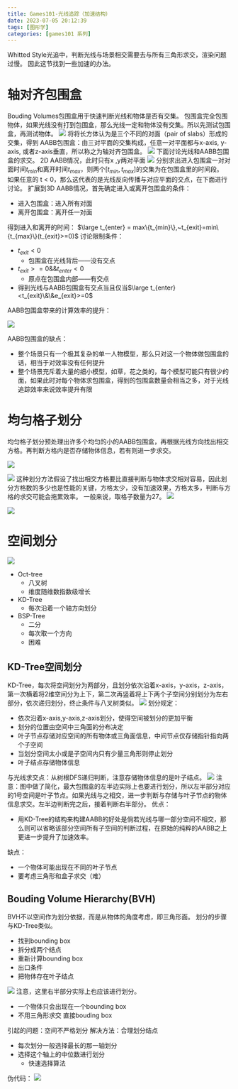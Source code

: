 ```yaml
---
title: Games101-光线追踪（加速结构）
date: 2023-07-05 20:12:39
tags: [图形学]
categories: [games101 系列]
---
```

Whitted Style光追中，判断光线与场景相交需要去与所有三角形求交，渲染问题过慢。
因此这节找到一些加速的办法。
# 轴对齐包围盒
Bouding Volumes包围盒用于快速判断光线和物体是否有交集。
包围盒完全包围物体，如果光线没有打到包围盒，那么光线一定和物体没有交集。所以先测试包围盒，再测试物体。
![](https://strainbow.oss-cn-hangzhou.aliyuncs.com/20230705201347.png)
将将长方体认为是三个不同的对面（pair of slabs）形成的交集，得到
AABB包围盒：由三对平面的交集构成，任意一对平面都与x-axis, y-axis, 或者z-axis垂直，所以称之为轴对齐包围盒。
![](https://strainbow.oss-cn-hangzhou.aliyuncs.com/20230705201412.png)
下面讨论光线和AABB包围盒的求交。
2D AABB情况，此时只有x ,y两对平面
![](https://strainbow.oss-cn-hangzhou.aliyuncs.com/20230705201432.png)
分别求出进入包围盒一对对面时间$t_{min}$和离开时间$t_{max}$，则两个$[t_{min},t_{max}]$的交集为在包围盒里的时间段。
如果任意的 t < 0，那么这代表的是光线反向传播与对应平面的交点，在下面进行讨论。
扩展到3D AABB情况，首先确定进入或离开包围盒的条件：
- 进入包围盒：进入所有对面
- 离开包围盒：离开任一对面

得到进入和离开的时间：
$\large t_{enter} = max\{t_{min}\},~t_{exit}=min\{t_{max}\}(t_{exit}>=0)$
讨论限制条件：
- $t_{exit}<0$ 
  - 包围盒在光线背后——没有交点
- $t_{exit}>=0\&\&t_{enter}<0$ 
  - 原点在包围盒内部——有交点
- 得到光线与AABB包围盒有交点当且仅当$\large t_{enter}<t_{exit}\&\&e_{exit}>=0$

AABB包围盒带来的计算效率的提升：

![](https://strainbow.oss-cn-hangzhou.aliyuncs.com/20230705201517.png)

AABB包围盒的缺点：
- 整个场景只有一个极其复杂的单一人物模型，那么只对这一个物体做包围盒的话，相当于对效率没有任何提升
- 整个场景充斥着大量的细小模型，如草，花之类的，每个模型可能只有很少的面，如果此时对每个物体求包围盒，得到的包围盒数量会相当之多，对于光线追踪效率来说效率提升有限
# 均匀格子划分
均匀格子划分预处理出许多个均匀的小的AABB包围盒，再根据光线方向找出相交方格。再判断方格内是否存储物体信息，若有则进一步求交。

![](https://strainbow.oss-cn-hangzhou.aliyuncs.com/20230705201551.png)

![](https://strainbow.oss-cn-hangzhou.aliyuncs.com/20230705201602.png)
这种划分方法假设了找出相交方格要比直接判断与物体求交相对容易，因此划分方格数的多少也是性能的关键，方格太少，没有加速效果，方格太多，判断与方格的求交可能会拖累效率。
一般来说，取格子数量为27。
![](https://strainbow.oss-cn-hangzhou.aliyuncs.com/20230705201619.png)

![](https://strainbow.oss-cn-hangzhou.aliyuncs.com/20230705201634.png)

# 空间划分
![](https://strainbow.oss-cn-hangzhou.aliyuncs.com/20230705201652.png)

- Oct-tree 
  - 八叉树
  - 维度随维数指数级增长
- KD-Tree 
  - 每次沿着一个轴方向划分
- BSP-Tree 
  - 二分
  - 每次取一个方向
  - 困难

## KD-Tree空间划分
KD-Tree，每次将空间划分为两部分，且划分依次沿着x-axis，y-axis，z-axis，第一次横着将2维空间分为上下，第二次再竖着将上下两个子空间分别划分为左右部分，依次递归划分，终止条件与八叉树类似。
![](https://strainbow.oss-cn-hangzhou.aliyuncs.com/20230705201805.png)
划分规定：
- 依次沿着x-axis,y-axis,z-axis划分，使得空间被划分的更加平衡
- 划分的位置由空间中三角面的分布决定
- 叶子节点存储对应空间的所有物体或三角面信息，中间节点仅存储指针指向两个子空间
- 当划分空间太小或是子空间内只有少量三角形则停止划分
- 叶子结点存储物体信息

与光线求交点：从树根DFS递归判断，注意存储物体信息的是叶子结点。
![](https://strainbow.oss-cn-hangzhou.aliyuncs.com/20230705201855.png)
注意：图中做了简化，最大包围盒的左半边实际上也要进行划分，所以左半部分对应的1号空间是叶子节点。如果光线与之相交，进一步判断与存储与叶子节点的物体信息求交。左半边判断完之后，接着判断右半部分。
优点：
- 用KD-Tree的结构来构建AABB的好处是倘若光线与哪一部分空间不相交，那么则可以省略该部分空间所有子空间的判断过程，在原始的纯粹的AABB之上更进一步提升了加速效率。

缺点：
- 一个物体可能出现在不同的叶子节点
- 要考虑三角形和盒子求交（难）


## Bouding Volume Hierarchy(BVH)
BVH不以空间作为划分依据，而是从物体的角度考虑，即三角形面。
划分的步骤与KD-Tree类似。

- 找到bounding box
- 拆分成两个结点
- 重新计算bounding box
- 出口条件
- 把物体存在叶子结点

![](https://strainbow.oss-cn-hangzhou.aliyuncs.com/20230705201936.png)
注意，这里右半部分实际上也应该进行划分。

- 一个物体只会出现在一个bounding box
- 不用三角形求交 直接bouding box

引起的问题：空间不严格划分
解决方法：合理划分结点
- 每次划分一般选择最长的那一轴划分
- 选择这个轴上的中位数进行划分 
  - 快速选择算法

伪代码：
![](https://strainbow.oss-cn-hangzhou.aliyuncs.com/20230705202011.png)